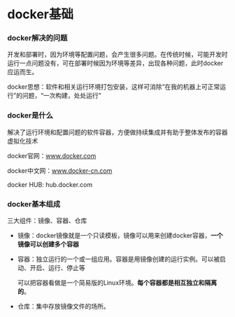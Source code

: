 # docker基础

### docker解决的问题

开发和部署时，因为环境等配置问题，会产生很多问题。在传统时候，可能开发时运行一点问题没有，可在部署时候因为环境等差异，出现各种问题，此时docker应运而生。

docker思想：软件和相关运行环境打包安装，这样可消除“在我的机器上可正常运行”的问题，“一次构建，处处运行”

### docker是什么

解决了运行环境和配置问题的软件容器，方便做持续集成并有助于整体发布的容器虚拟化技术

docker官网：www.docker.com

docker中文网：www.docker-cn.com

docker HUB: hub.docker.com

### docker基本组成

三大组件：镜像、容器、仓库

- 镜像：docker镜像就是一个只读模板，镜像可以用来创建docker容器，**一个镜像可以创建多个容器**

- 容器：独立运行的一个或一组应用。容器是用镜像创建的运行实例。可以被启动、开启、运行、停止等

  可以把容器看做是一个简易版的Linux环境。**每个容器都是相互独立和隔离的**。

- 仓库：集中存放镜像文件的场所。

